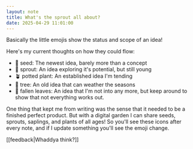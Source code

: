 ```yaml
---
layout: note
title: What's the sprout all about?
date: 2025-04-29 11:01:00
---
```


Basically the little emojis show the status and scope of an idea!

Here's my current thoughts on how they could flow:
- 🌰 seed: The newest idea, barely more than a concept
- 🌱 sprout: An idea exploring it's potential, but still young
- 🪴 potted plant: An established idea I'm tending
- 🌳 tree: An old idea that can weather the seasons
- 🍂 fallen leaves: An idea that I'm not into any more, but keep around to show that not everything works out.

One thing that kept me from writing was the sense that it needed to be a finished perfect product. But with a digital garden I can share seeds, sprouts, saplings, and plants of all ages! So you'll see these icons after every note, and if I update something you'll see the emoji change.

[[feedback|Whaddya think?]]